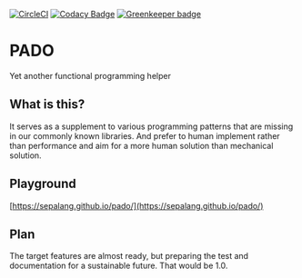 [![CircleCI](https://circleci.com/gh/sepalang/pado/tree/master.svg?style=shield)](https://circleci.com/gh/sepalang/pado/tree/master)
[![Codacy Badge](https://api.codacy.com/project/badge/Grade/1d7d976b303b45fbaabb2cc219fd0ed5)](https://www.codacy.com/app/labeldock/pado?utm_source=github.com&amp;utm_medium=referral&amp;utm_content=sepalang/pado&amp;utm_campaign=Badge_Grade) [![Greenkeeper badge](https://badges.greenkeeper.io/sepalang/pado.svg)](https://greenkeeper.io/)

# PADO
Yet another functional programming helper

## What is this?
It serves as a supplement to various programming patterns that are missing in our commonly known libraries.
And prefer to human implement rather than performance and aim for a more human solution than mechanical solution.

## Playground
[https://sepalang.github.io/pado/](https://sepalang.github.io/pado/)

## Plan
The target features are almost ready, but preparing the test and documentation for a sustainable future. That would be 1.0.
